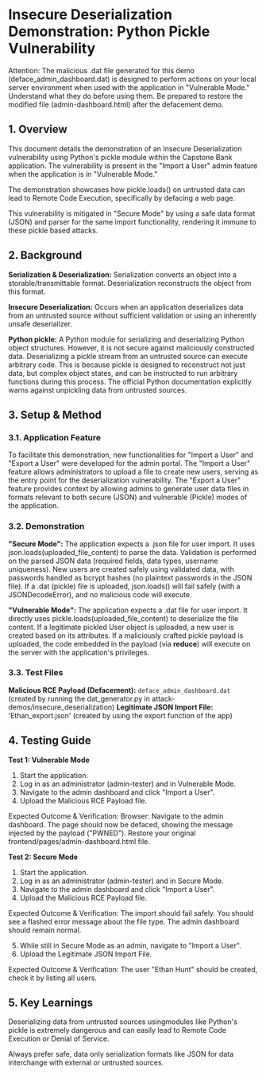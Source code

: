 # Insecure Deserialization Demonstration: Python Pickle Vulnerability

Attention: The malicious .dat file generated for this demo (deface_admin_dashboard.dat) is designed to perform actions on your local server environment when used with the application in "Vulnerable Mode." Understand what they do before using them. Be prepared to restore the modified file (admin-dashboard.html) after the defacement demo.

## 1. Overview

This document details the demonstration of an Insecure Deserialization vulnerability using Python's pickle module within the Capstone Bank application. The vulnerability is present in the "Import a User" admin feature when the application is in "Vulnerable Mode."

The demonstration showcases how pickle.loads() on untrusted data can lead to Remote Code Execution, specifically by defacing a web page.

This vulnerability is mitigated in "Secure Mode" by using a safe data format (JSON) and parser for the same import functionality, rendering it immune to these pickle based attacks.

## 2. Background

**Serialization & Deserialization:** Serialization converts an object into a storable/transmittable format. Deserialization reconstructs the object from this format.

**Insecure Deserialization:** Occurs when an application deserializes data from an untrusted source without sufficient validation or using an inherently unsafe deserializer.

**Python pickle:** A Python module for serializing and deserializing Python object structures. However, it is not secure against maliciously constructed data. Deserializing a pickle stream from an untrusted source can execute arbitrary code. This is because pickle is designed to reconstruct not just data, but complex object states, and can be instructed to run arbitrary functions during this process. The official Python documentation explicitly warns against unpickling data from untrusted sources.

## 3. Setup & Method

### 3.1. Application Feature

To facilitate this demonstration, new functionalities for "Import a User" and "Export a User" were developed for the admin portal. The "Import a User" feature allows administrators to upload a file to create new users, serving as the entry point for the deserialization vulnerability. The "Export a User" feature provides context by allowing admins to generate user data files in formats relevant to both secure (JSON) and vulnerable (Pickle) modes of the application.

### 3.2. Demonstration

**"Secure Mode":**
The application expects a .json file for user import.
It uses json.loads(uploaded_file_content) to parse the data.
Validation is performed on the parsed JSON data (required fields, data types, username uniqueness).
New users are created safely using validated data, with passwords handled as bcrypt hashes (no plaintext passwords in the JSON file).
If a .dat (pickle) file is uploaded, json.loads() will fail safely (with a JSONDecodeError), and no malicious code will execute.

**"Vulnerable Mode":**
The application expects a .dat file for user import.
It directly uses pickle.loads(uploaded_file_content) to deserialize the file content.
If a legitimate pickled User object is uploaded, a new user is created based on its attributes.
If a maliciously crafted pickle payload is uploaded, the code embedded in the payload (via __reduce__) will execute on the server with the application's privileges.

### 3.3. Test Files

**Malicious RCE Payload (Defacement):** `deface_admin_dashboard.dat` (created by running the dat_generator.py in attack-demos/insecure_deserialization)
**Legitimate JSON Import File:** 'Ethan_export.json' (created by using the export function of the app)

## 4. Testing Guide

**Test 1: Vulnerable Mode**

1. Start the application.
2. Log in as an administrator (admin-tester) and in Vulnerable Mode.
3. Navigate to the admin dashboard and click "Import a User".
4. Upload the Malicious RCE Payload file.

Expected Outcome & Verification:
Browser: Navigate to the admin dashboard. The page should now be defaced, showing the message injected by the payload ("PWNED").
Restore your original frontend/pages/admin-dashboard.html file.

**Test 2: Secure Mode**

1. Start the application.
2. Log in as an administrator (admin-tester) and in Secure Mode.
3. Navigate to the admin dashboard and click "Import a User".
4. Upload the Malicious RCE Payload file.

Expected Outcome & Verification:
The import should fail safely. You should see a flashed error message about the file type. The admin dashboard should remain normal.

5. While still in Secure Mode as an admin, navigate to "Import a User".
6. Upload the Legitimate JSON Import File.

Expected Outcome & Verification:
The user "Ethan Hunt" should be created, check it by listing all users.

## 5. Key Learnings

Deserializing data from untrusted sources usingmodules like Python's pickle is extremely dangerous and can easily lead to Remote Code Execution or Denial of Service.

Always prefer safe, data only serialization formats like JSON for data interchange with external or untrusted sources.